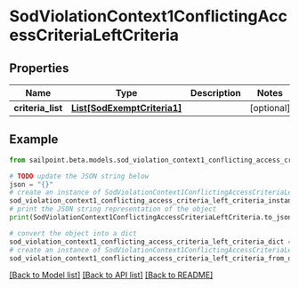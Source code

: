 # SodViolationContext1ConflictingAccessCriteriaLeftCriteria


## Properties

Name | Type | Description | Notes
------------ | ------------- | ------------- | -------------
**criteria_list** | [**List[SodExemptCriteria1]**](SodExemptCriteria1.md) |  | [optional] 

## Example

```python
from sailpoint.beta.models.sod_violation_context1_conflicting_access_criteria_left_criteria import SodViolationContext1ConflictingAccessCriteriaLeftCriteria

# TODO update the JSON string below
json = "{}"
# create an instance of SodViolationContext1ConflictingAccessCriteriaLeftCriteria from a JSON string
sod_violation_context1_conflicting_access_criteria_left_criteria_instance = SodViolationContext1ConflictingAccessCriteriaLeftCriteria.from_json(json)
# print the JSON string representation of the object
print(SodViolationContext1ConflictingAccessCriteriaLeftCriteria.to_json())

# convert the object into a dict
sod_violation_context1_conflicting_access_criteria_left_criteria_dict = sod_violation_context1_conflicting_access_criteria_left_criteria_instance.to_dict()
# create an instance of SodViolationContext1ConflictingAccessCriteriaLeftCriteria from a dict
sod_violation_context1_conflicting_access_criteria_left_criteria_from_dict = SodViolationContext1ConflictingAccessCriteriaLeftCriteria.from_dict(sod_violation_context1_conflicting_access_criteria_left_criteria_dict)
```
[[Back to Model list]](../README.md#documentation-for-models) [[Back to API list]](../README.md#documentation-for-api-endpoints) [[Back to README]](../README.md)


